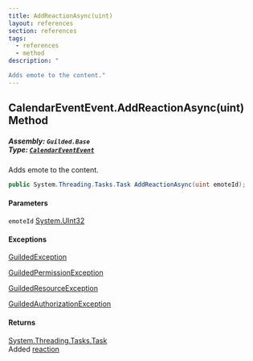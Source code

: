 ```yaml
---
title: AddReactionAsync(uint)
layout: references
section: references
tags:
  - references
  - method
description: "

Adds emote to the content."
---
```


## CalendarEventEvent.AddReactionAsync(uint) Method
##### **Assembly:** `Guilded.Base`<br/>**Type:** [`CalendarEventEvent`](CalendarEventEvent 'Guilded.Base.Events.CalendarEventEvent')

Adds emote to the content.

```csharp
public System.Threading.Tasks.Task AddReactionAsync(uint emoteId);
```
#### Parameters

<a name='Guilded.Base.Events.CalendarEventEvent.AddReactionAsync(uint).emoteId'></a>

`emoteId` [System.UInt32](https://docs.microsoft.com/en-us/dotnet/api/System.UInt32 'System.UInt32')

#### Exceptions

[GuildedException](GuildedException 'Guilded.Base.GuildedException')

[GuildedPermissionException](GuildedPermissionException 'Guilded.Base.GuildedPermissionException')

[GuildedResourceException](GuildedResourceException 'Guilded.Base.GuildedResourceException')

[GuildedAuthorizationException](GuildedAuthorizationException 'Guilded.Base.GuildedAuthorizationException')

#### Returns
[System.Threading.Tasks.Task](https://docs.microsoft.com/en-us/dotnet/api/System.Threading.Tasks.Task 'System.Threading.Tasks.Task')  
Added [reaction](Reaction 'Guilded.Base.Content.Reaction')